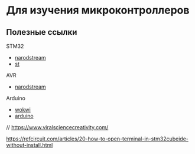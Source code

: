 
# Для изучения микроконтроллеров

## Полезные ссылки<br>  

STM32 <br>
- [narodstream](https://narodstream.ru/programmirovanie-mk-stm32/) <br>
- [st](https://www.st.com/content/st_com/en/wiki/wiki-portal.html) <br>

AVR <br>
- [narodstream](https://narodstream.ru/programmirovanie-mk-avr/) <br>

Arduino <br>
- [wokwi](https://docs.wokwi.com/parts/wokwi-rgb-led)
- [arduino](https://www.arduino.cc/)




// https://www.viralsciencecreativity.com/



https://refcircuit.com/articles/20-how-to-open-terminal-in-stm32cubeide-without-install.html